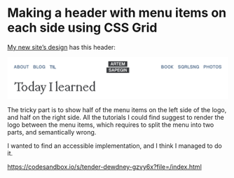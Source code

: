 <!-- 2023-09-06  -->

# Making a header with menu items on each side using CSS Grid

[My new site’s design](https://sapegin.me/) has this header:

![Header on my site](../images/header-menu.png)

The tricky part is to show half of the menu items on the left side of the logo, and half on the right side. All the tutorials I could find suggest to render the logo between the menu items, which requires to split the menu into two parts, and semantically wrong.

I wanted to find an accessible implementation, and I think I managed to do it.


https://codesandbox.io/s/tender-dewdney-gzvy6x?file=/index.html

